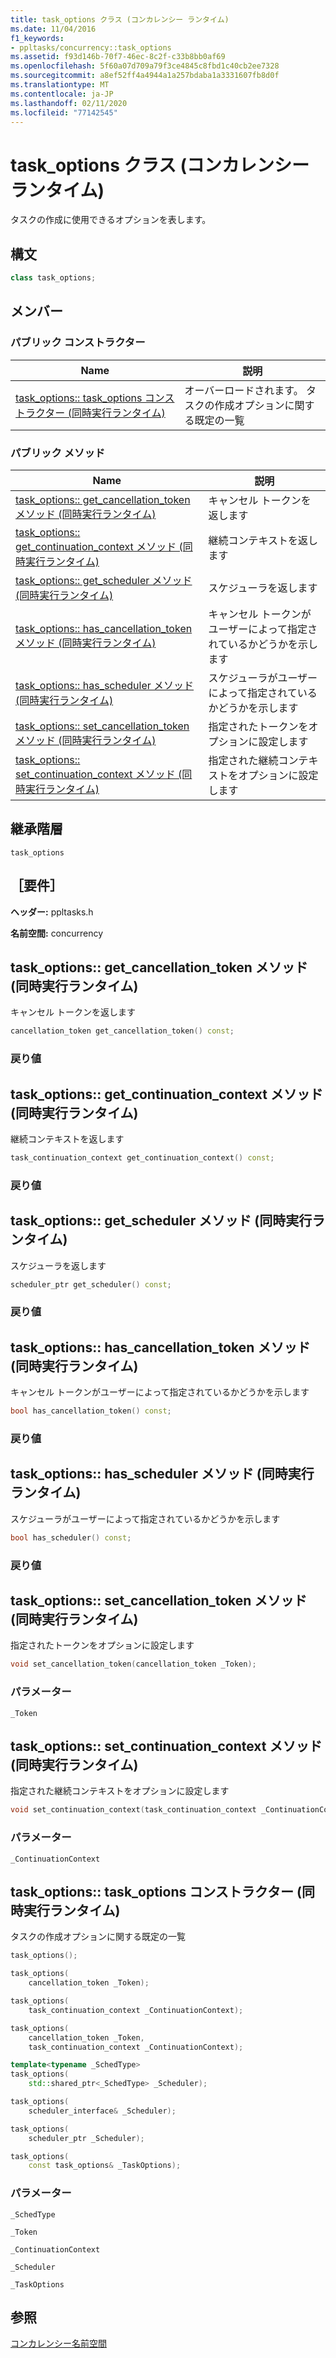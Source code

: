 ```yaml
---
title: task_options クラス (コンカレンシー ランタイム)
ms.date: 11/04/2016
f1_keywords:
- ppltasks/concurrency::task_options
ms.assetid: f93d146b-70f7-46ec-8c2f-c33b8bb0af69
ms.openlocfilehash: 5f60a07d709a79f3ce4845c8fbd1c40cb2ee7328
ms.sourcegitcommit: a8ef52ff4a4944a1a257bdaba1a3331607fb8d0f
ms.translationtype: MT
ms.contentlocale: ja-JP
ms.lasthandoff: 02/11/2020
ms.locfileid: "77142545"
---
```

# <a name="task_options-class-concurrency-runtime"></a>task_options クラス (コンカレンシー ランタイム)

タスクの作成に使用できるオプションを表します。

## <a name="syntax"></a>構文

```cpp
class task_options;
```

## <a name="members"></a>メンバー

### <a name="public-constructors"></a>パブリック コンストラクター

|Name|説明|
|----------|-----------------|
|[task_options:: task_options コンストラクター (同時実行ランタイム)](#ctor)|オーバーロードされます。 タスクの作成オプションに関する既定の一覧|

### <a name="public-methods"></a>パブリック メソッド

|Name|説明|
|----------|-----------------|
|[task_options:: get_cancellation_token メソッド (同時実行ランタイム)](#get_cancellation_token)|キャンセル トークンを返します|
|[task_options:: get_continuation_context メソッド (同時実行ランタイム)](#get_continuation_context)|継続コンテキストを返します|
|[task_options:: get_scheduler メソッド (同時実行ランタイム)](#get_scheduler)|スケジューラを返します|
|[task_options:: has_cancellation_token メソッド (同時実行ランタイム)](#has_cancellation_token)|キャンセル トークンがユーザーによって指定されているかどうかを示します|
|[task_options:: has_scheduler メソッド (同時実行ランタイム)](#has_scheduler)|スケジューラがユーザーによって指定されているかどうかを示します|
|[task_options:: set_cancellation_token メソッド (同時実行ランタイム)](#set_cancellation_token)|指定されたトークンをオプションに設定します|
|[task_options:: set_continuation_context メソッド (同時実行ランタイム)](#set_continuation_context)|指定された継続コンテキストをオプションに設定します|

## <a name="inheritance-hierarchy"></a>継承階層

`task_options`

## <a name="requirements"></a>［要件］

**ヘッダー:** ppltasks.h

**名前空間:** concurrency

## <a name="get_cancellation_token"></a>task_options:: get_cancellation_token メソッド (同時実行ランタイム)

キャンセル トークンを返します

```cpp
cancellation_token get_cancellation_token() const;
```

### <a name="return-value"></a>戻り値

## <a name="get_continuation_context"></a>task_options:: get_continuation_context メソッド (同時実行ランタイム)

継続コンテキストを返します

```cpp
task_continuation_context get_continuation_context() const;
```

### <a name="return-value"></a>戻り値

## <a name="get_scheduler"></a>task_options:: get_scheduler メソッド (同時実行ランタイム)

スケジューラを返します

```cpp
scheduler_ptr get_scheduler() const;
```

### <a name="return-value"></a>戻り値

## <a name="has_cancellation_token"></a>task_options:: has_cancellation_token メソッド (同時実行ランタイム)

キャンセル トークンがユーザーによって指定されているかどうかを示します

```cpp
bool has_cancellation_token() const;
```

### <a name="return-value"></a>戻り値

## <a name="has_scheduler"></a>task_options:: has_scheduler メソッド (同時実行ランタイム)

スケジューラがユーザーによって指定されているかどうかを示します

```cpp
bool has_scheduler() const;
```

### <a name="return-value"></a>戻り値

## <a name="set_cancellation_token"></a>task_options:: set_cancellation_token メソッド (同時実行ランタイム)

指定されたトークンをオプションに設定します

```cpp
void set_cancellation_token(cancellation_token _Token);
```

### <a name="parameters"></a>パラメーター

`_Token`

## <a name="set_continuation_context"></a>task_options:: set_continuation_context メソッド (同時実行ランタイム)

指定された継続コンテキストをオプションに設定します

```cpp
void set_continuation_context(task_continuation_context _ContinuationContext);
```

### <a name="parameters"></a>パラメーター

`_ContinuationContext`

## <a name="ctor"></a>task_options:: task_options コンストラクター (同時実行ランタイム)

タスクの作成オプションに関する既定の一覧

```cpp
task_options();

task_options(
    cancellation_token _Token);

task_options(
    task_continuation_context _ContinuationContext);

task_options(
    cancellation_token _Token,
    task_continuation_context _ContinuationContext);

template<typename _SchedType>
task_options(
    std::shared_ptr<_SchedType> _Scheduler);

task_options(
    scheduler_interface& _Scheduler);

task_options(
    scheduler_ptr _Scheduler);

task_options(
    const task_options& _TaskOptions);
```

### <a name="parameters"></a>パラメーター

`_SchedType`

`_Token`

`_ContinuationContext`

`_Scheduler`

`_TaskOptions`

## <a name="see-also"></a>参照

[コンカレンシー名前空間](concurrency-namespace.md)
